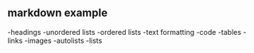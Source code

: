 ## markdown example

-headings
-unordered lists
-ordered lists
-text formatting
-code
-tables
-links
 -images
-autolists
-lists
